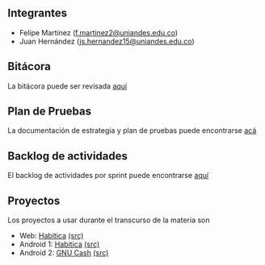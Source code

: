 ## Integrantes

- Felipe Martinez (f.martinez2@uniandes.edu.co)
- Juan Hernández (js.hernandez15@uniandes.edu.co)

## Bitácora
La bitácora puede ser revisada [aquí](https://docs.google.com/document/d/1Xvw0dWz62CFEj5FbVtKXFhB5HJVRSkPuJK_Jf5PgAg8/edit)

## Plan de Pruebas
La documentación de estrategia y plan de pruebas puede encontrarse [acá](https://drive.google.com/open?id=1GYFBilQ8pYupSVUTBNY005rvQjAjRe7Conc6I6iPmDs)

## Backlog de actividades
El backlog de actividades por sprint puede encontrarse [aquí](https://trello.com/b/9mror9sE/backlog)

## Proyectos

Los proyectos a usar durante el transcurso de la materia son
- Web: [Habitica](https://habitica.com/static/front) [(src)](https://github.com/HabitRPG/habitica)
- Android 1: [Habitica](https://play.google.com/store/apps/details?id=com.habitrpg.android.habitica&hl=en) [(src)](https://github.com/HabitRPG/habitica-android)
- Android 2: [GNU Cash](https://play.google.com/store/apps/details?id=org.gnucash.android&hl=es) [(src)](https://github.com/codinguser/gnucash-android)
